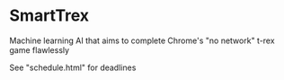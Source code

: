 # SmartTrex

Machine learning AI that aims to complete Chrome's "no network" t-rex game flawlessly

See "schedule.html" for deadlines
